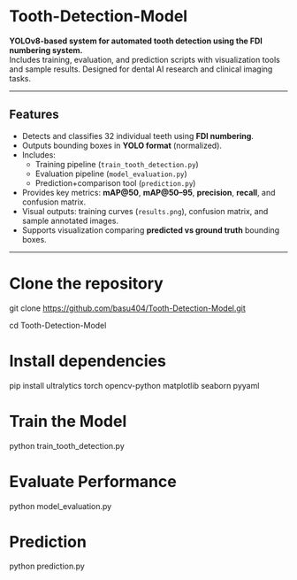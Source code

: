 # Tooth-Detection-Model

**YOLOv8-based system for automated tooth detection using the FDI numbering system.**  
Includes training, evaluation, and prediction scripts with visualization tools and sample results. Designed for dental AI research and clinical imaging tasks.

---

##  Features
- Detects and classifies 32 individual teeth using **FDI numbering**.
- Outputs bounding boxes in **YOLO format** (normalized).
- Includes:
  - Training pipeline (`train_tooth_detection.py`)
  - Evaluation pipeline (`model_evaluation.py`)
  - Prediction+comparison tool (`prediction.py`)
- Provides key metrics: **mAP@50**, **mAP@50–95**, **precision**, **recall**, and confusion matrix.
- Visual outputs: training curves (`results.png`), confusion matrix, and sample annotated images.
- Supports visualization comparing **predicted vs ground truth** bounding boxes.

---




# Clone the repository
git clone https://github.com/basu404/Tooth-Detection-Model.git

cd Tooth-Detection-Model



# Install dependencies
pip install ultralytics torch opencv-python matplotlib seaborn pyyaml

# Train the Model
python train_tooth_detection.py

# Evaluate Performance
python model_evaluation.py

# Prediction
python prediction.py




